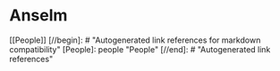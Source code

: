 # Anselm

[[People]]
[//begin]: # "Autogenerated link references for markdown compatibility"
[People]: people "People"
[//end]: # "Autogenerated link references"